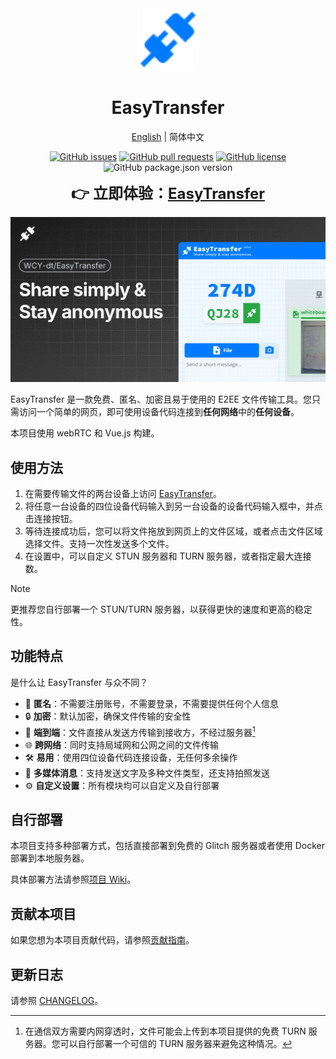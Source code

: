 <div align="center">
<img src="client/public/favicon.svg" alt="logo" width="100" height="100" />

<h1>EasyTransfer</h1>

[English](README.md) | 简体中文

[![GitHub issues](https://img.shields.io/github/issues/WCY-dt/EasyTransfer)](https://github.com/WCY-dt/EasyTransfer/issues) [![GitHub pull requests](https://img.shields.io/github/issues-pr/WCY-dt/EasyTransfer)](https://github.com/WCY-dt/EasyTransfer/pulls) [![GitHub license](https://img.shields.io/github/license/WCY-dt/EasyTransfer)](https://github.com/WCY-dt/EasyTransfer/blob/main/LICENSE) ![GitHub package.json version](https://img.shields.io/github/package-json/v/WCY-dt/EasyTransfer?filename=client%2Fpackage.json)

<strong style="font-size: 24px;">👉 立即体验：<a href="https://file.ch3nyang.top/">EasyTransfer</a></strong>

</div>

![样例](./og-image.png)

EasyTransfer 是一款免费、匿名、加密且易于使用的 E2EE 文件传输工具。您只需访问一个简单的网页，即可使用设备代码连接到**任何网络**中的**任何设备**。

本项目使用 webRTC 和 Vue.js 构建。

## 使用方法

1. 在需要传输文件的两台设备上访问 [EasyTransfer](https://file.ch3nyang.top/)。
2. 将任意一台设备的四位设备代码输入到另一台设备的设备代码输入框中，并点击连接按钮。
3. 等待连接成功后，您可以将文件拖放到网页上的文件区域，或者点击文件区域选择文件。支持一次性发送多个文件。
4. 在设置中，可以自定义 STUN 服务器和 TURN 服务器，或者指定最大连接数。

> [!NOTE]
>
> 更推荐您自行部署一个 STUN/TURN 服务器，以获得更快的速度和更高的稳定性。

## 功能特点

是什么让 EasyTransfer 与众不同？

- 🫣 **匿名**：不需要注册账号，不需要登录，不需要提供任何个人信息
- 🔒 **加密**：默认加密，确保文件传输的安全性
- 🔄 **端到端**：文件直接从发送方传输到接收方，不经过服务器[^1]
- 🌐 **跨网络**：同时支持局域网和公网之间的文件传输
- 🛠️ **易用**：使用四位设备代码连接设备，无任何多余操作
- 📎 **多媒体消息**：支持发送文字及多种文件类型，还支持拍照发送
- ⚙️ **自定义设置**：所有模块均可以自定义及自行部署

## 自行部署

本项目支持多种部署方式，包括直接部署到免费的 Glitch 服务器或者使用 Docker 部署到本地服务器。

具体部署方法请参照[项目 Wiki](https://github.com/WCY-dt/EasyTransfer/wiki/导航)。

## 贡献本项目

如果您想为本项目贡献代码，请参照[贡献指南](https://github.com/WCY-dt/EasyTransfer/blob/main/CONTRIBUTING.md)。

## 更新日志

请参照 [CHANGELOG](https://github.com/WCY-dt/EasyTransfer/blob/main/CHANGELOG.md)。

[^1]: 在通信双方需要内网穿透时，文件可能会上传到本项目提供的免费 TURN 服务器。您可以自行部署一个可信的 TURN 服务器来避免这种情况。

